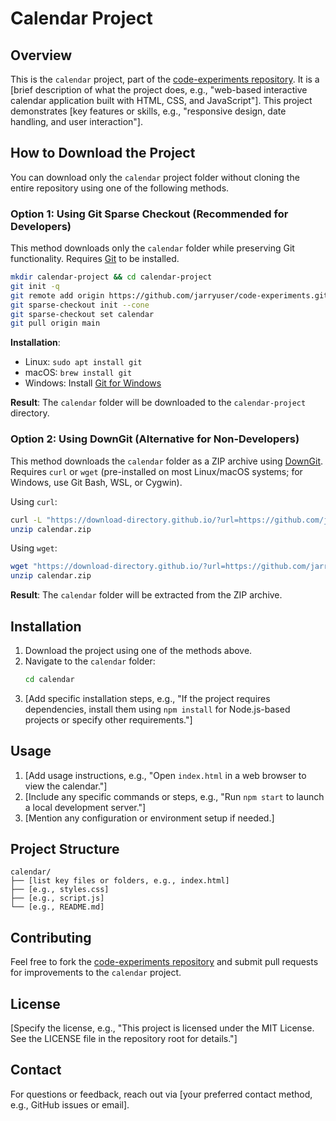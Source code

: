 # Calendar Project

## Overview
This is the `calendar` project, part of the [code-experiments repository](https://github.com/jarryuser/code-experiments). It is a [brief description of what the project does, e.g., "web-based interactive calendar application built with HTML, CSS, and JavaScript"]. This project demonstrates [key features or skills, e.g., "responsive design, date handling, and user interaction"].

## How to Download the Project
You can download only the `calendar` project folder without cloning the entire repository using one of the following methods.

### Option 1: Using Git Sparse Checkout (Recommended for Developers)
This method downloads only the `calendar` folder while preserving Git functionality. Requires [Git](https://git-scm.com/) to be installed.

```bash
mkdir calendar-project && cd calendar-project
git init -q
git remote add origin https://github.com/jarryuser/code-experiments.git
git sparse-checkout init --cone
git sparse-checkout set calendar
git pull origin main
```

**Installation**:
- Linux: `sudo apt install git`
- macOS: `brew install git`
- Windows: Install [Git for Windows](https://git-scm.com/download/win)

**Result**: The `calendar` folder will be downloaded to the `calendar-project` directory.

### Option 2: Using DownGit (Alternative for Non-Developers)
This method downloads the `calendar` folder as a ZIP archive using [DownGit](https://minhask.github.io/DownGit/). Requires `curl` or `wget` (pre-installed on most Linux/macOS systems; for Windows, use Git Bash, WSL, or Cygwin).

Using `curl`:
```bash
curl -L "https://download-directory.github.io/?url=https://github.com/jarryuser/code-experiments/tree/main/calendar" -o calendar.zip
unzip calendar.zip
```

Using `wget`:
```bash
wget "https://download-directory.github.io/?url=https://github.com/jarryuser/code-experiments/tree/main/calendar" -O calendar.zip
unzip calendar.zip
```

**Result**: The `calendar` folder will be extracted from the ZIP archive.

## Installation
1. Download the project using one of the methods above.
2. Navigate to the `calendar` folder:
   ```bash
   cd calendar
   ```
3. [Add specific installation steps, e.g., "If the project requires dependencies, install them using `npm install` for Node.js-based projects or specify other requirements."]

## Usage
1. [Add usage instructions, e.g., "Open `index.html` in a web browser to view the calendar."]
2. [Include any specific commands or steps, e.g., "Run `npm start` to launch a local development server."]
3. [Mention any configuration or environment setup if needed.]

## Project Structure
```
calendar/
├── [list key files or folders, e.g., index.html]
├── [e.g., styles.css]
├── [e.g., script.js]
└── [e.g., README.md]
```

## Contributing
Feel free to fork the [code-experiments repository](https://github.com/jarryuser/code-experiments) and submit pull requests for improvements to the `calendar` project.

## License
[Specify the license, e.g., "This project is licensed under the MIT License. See the LICENSE file in the repository root for details."]

## Contact
For questions or feedback, reach out via [your preferred contact method, e.g., GitHub issues or email].
